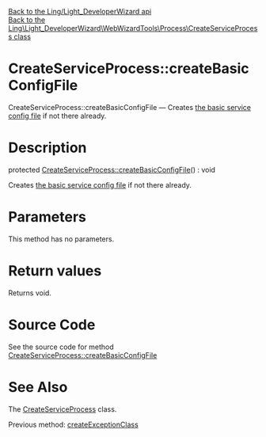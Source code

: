 [Back to the Ling/Light_DeveloperWizard api](https://github.com/lingtalfi/Light_DeveloperWizard/blob/master/doc/api/Ling/Light_DeveloperWizard.md)<br>
[Back to the Ling\Light_DeveloperWizard\WebWizardTools\Process\CreateServiceProcess class](https://github.com/lingtalfi/Light_DeveloperWizard/blob/master/doc/api/Ling/Light_DeveloperWizard/WebWizardTools/Process/CreateServiceProcess.md)


CreateServiceProcess::createBasicConfigFile
================



CreateServiceProcess::createBasicConfigFile — Creates [the basic service config file](https://github.com/lingtalfi/Light_DeveloperWizard/blob/master/doc/pages/conventions.md#basic-service) if not there already.




Description
================


protected [CreateServiceProcess::createBasicConfigFile](https://github.com/lingtalfi/Light_DeveloperWizard/blob/master/doc/api/Ling/Light_DeveloperWizard/WebWizardTools/Process/CreateServiceProcess/createBasicConfigFile.md)() : void




Creates [the basic service config file](https://github.com/lingtalfi/Light_DeveloperWizard/blob/master/doc/pages/conventions.md#basic-service) if not there already.




Parameters
================

This method has no parameters.


Return values
================

Returns void.








Source Code
===========
See the source code for method [CreateServiceProcess::createBasicConfigFile](https://github.com/lingtalfi/Light_DeveloperWizard/blob/master/WebWizardTools/Process/CreateServiceProcess.php#L194-L230)


See Also
================

The [CreateServiceProcess](https://github.com/lingtalfi/Light_DeveloperWizard/blob/master/doc/api/Ling/Light_DeveloperWizard/WebWizardTools/Process/CreateServiceProcess.md) class.

Previous method: [createExceptionClass](https://github.com/lingtalfi/Light_DeveloperWizard/blob/master/doc/api/Ling/Light_DeveloperWizard/WebWizardTools/Process/CreateServiceProcess/createExceptionClass.md)<br>


